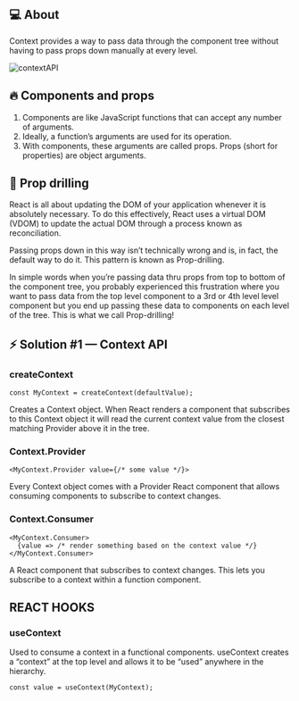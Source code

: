 ## 💻 About

Context provides a way to pass data through the component tree without having to pass props down manually at every level.

![contextAPI](https://user-images.githubusercontent.com/6918020/103394169-e0708400-4b4c-11eb-8927-9a1595c2c541.jpeg)

## 🔥 Components and props

1. Components are like JavaScript functions that can accept any number of arguments.
2. Ideally, a function’s arguments are used for its operation.
3. With components, these arguments are called props. Props (short for properties) are object arguments.

## 🚧 Prop drilling

React is all about updating the DOM of your application whenever it is absolutely necessary. To do this effectively, React uses a virtual DOM (VDOM) to update the actual DOM through a process known as reconciliation.

Passing props down in this way isn’t technically wrong and is, in fact, the default way to do it. This pattern is known as Prop-drilling.

In simple words when you’re passing data thru props from top to bottom of the component tree, you probably experienced this frustration where you want to pass data from the top level component to a 3rd or 4th level level component but you end up passing these data to components on each level of the tree.
This is what we call Prop-drilling!

## ⚡ Solution #1 — Context API

### createContext

```
const MyContext = createContext(defaultValue);
```

Creates a Context object. When React renders a component that subscribes to this Context object it will read the current context value from the closest matching Provider above it in the tree.

### Context.Provider

```
<MyContext.Provider value={/* some value */}>
```

Every Context object comes with a Provider React component that allows consuming components to subscribe to context changes.

### Context.Consumer

```
<MyContext.Consumer>
  {value => /* render something based on the context value */}
</MyContext.Consumer>
```

A React component that subscribes to context changes. This lets you subscribe to a context within a function component.

## REACT HOOKS

### useContext

Used to consume a context in a functional components. useContext creates a “context” at the top level and allows it to be “used” anywhere in the hierarchy.

```
const value = useContext(MyContext);

```
